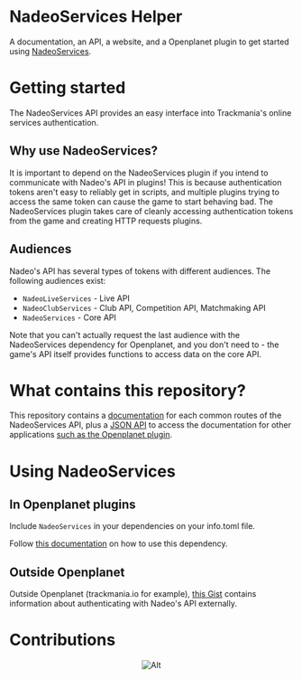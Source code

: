 # NadeoServices Helper
A documentation, an API, a website, and a Openplanet plugin to get started using [NadeoServices](https://openplanet.dev/docs/reference/nadeoservices).

# Getting started

The NadeoServices API provides an easy interface into Trackmania's online services authentication.

## Why use NadeoServices?

It is important to depend on the NadeoServices plugin if you intend to communicate with Nadeo's API in plugins! This is because authentication tokens aren't easy to reliably get in scripts, and multiple plugins trying to access the same token can cause the game to start behaving bad. The NadeoServices plugin takes care of cleanly accessing authentication tokens from the game and creating HTTP requests plugins.

## Audiences

Nadeo's API has several types of tokens with different audiences. The following audiences exist:

- `NadeoLiveServices` - Live API
- `NadeoClubServices` - Club API, Competition API, Matchmaking API
- `NadeoServices` - Core API

Note that you can't actually request the last audience with the NadeoServices dependency for Openplanet, and you don't need to - the game's API itself provides functions to access data on the core API.

# What contains this repository?

This repository contains a [documentation](/docs/) for each common routes of the NadeoServices API, plus a [JSON API](/api/) to access the documentation for other applications [such as the Openplanet plugin](/plugin/).

# Using NadeoServices

## In Openplanet plugins

Include `NadeoServices` in your dependencies on your info.toml file.

Follow [this documentation](https://openplanet.dev/docs/reference/nadeoservices) on how to use this dependency.

## Outside Openplanet

Outside Openplanet (trackmania.io for example), [this Gist](https://gist.github.com/codecat/4dfd3719e1f8d9e5ef439d639abe0de4) contains information about authenticating with Nadeo's API externally.

# Contributions
<div align="center">

![Alt](https://repobeats.axiom.co/api/embed/ed1dd0d62eaccc5e33f471c15be04e78b62390f4.svg "Repobeats analytics image")

</div>